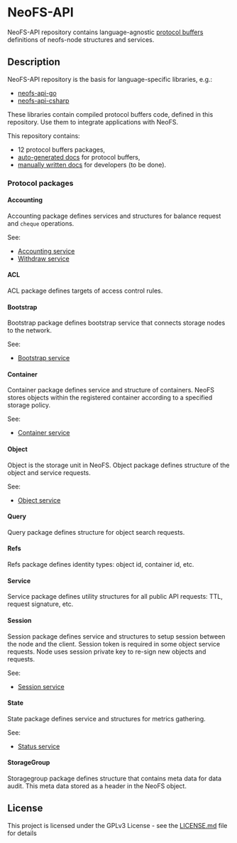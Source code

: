 # NeoFS-API

NeoFS-API repository contains language-agnostic 
[protocol buffers](https://developers.google.com/protocol-buffers) definitions
of neofs-node structures and services. 

## Description

NeoFS-API repository is the basis for language-specific libraries, e.g.:

- [neofs-api-go](https://github.com/nspcc-dev/neofs-api-go)
- [neofs-api-csharp](https://github.com/nspcc-dev/neofs-api-csharp)

These libraries contain compiled protocol buffers code, defined in this
repository. Use them to integrate applications with NeoFS.

This repository contains:

- 12 protocol buffers packages,
- [auto-generated docs](proto-docs) for protocol buffers,
- [manually written docs](docs) for developers (to be done). 


### Protocol packages

#### Accounting

Accounting package defines services and structures for balance request and 
`cheque` operations.

See:

- [Accounting service](proto-docs/accounting.md#accounting.Accounting)
- [Withdraw service](proto-docs/accounting.md#accounting.Withdraw)

#### ACL

ACL package defines targets of access control rules.

#### Bootstrap

Bootstrap package defines bootstrap service that connects storage nodes
to the network. 

See:

- [Bootstrap service](proto-docs/bootstrap.md#bootstrap.Bootstrap)


#### Container

Container package defines service and structure of containers. NeoFS stores
objects within the registered container according to a specified storage policy.

See:

- [Container service](proto-docs/container.md#container.Service)

#### Object

Object is the storage unit in NeoFS. Object package defines structure of the
object and service requests.

See:

- [Object service](proto-docs/object.md#object.Service)

#### Query

Query package defines structure for object search requests. 

#### Refs

Refs package defines identity types: object id, container id, etc.

#### Service

Service package defines utility structures for all public API requests: 
TTL, request signature, etc.

#### Session

Session package defines service and structures to setup session between
the node and the client. Session token is required in some object service
requests. Node uses session private key to re-sign new objects and requests.

See:

- [Session service](proto-docs/session.md#session.Session)

#### State

State package defines service and structures for metrics gathering. 

See:

- [Status service](proto-docs/state.md#state.Status)

#### StorageGroup

Storagegroup package defines structure that contains meta data for data audit. 
This meta data stored as a header in the NeoFS object.


## License

This project is licensed under the GPLv3 License - 
see the [LICENSE.md](LICENSE.md) file for details
